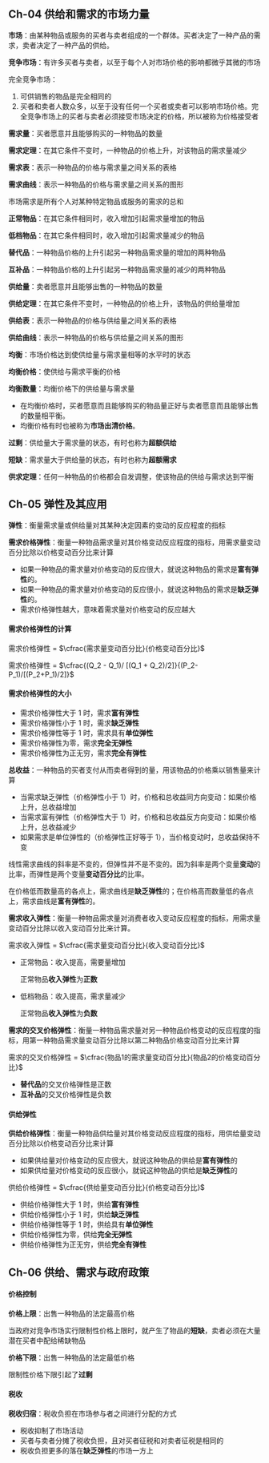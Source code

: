## Ch-04 供给和需求的市场力量

**市场**：由某种物品或服务的买者与卖者组成的一个群体。买者决定了一种产品的需求，卖者决定了一种产品的供给。



**竞争市场**：有许多买者与卖者，以至于每个人对市场价格的影响都微乎其微的市场

完全竞争市场：

1. 可供销售的物品是完全相同的
2. 买者和卖者人数众多，以至于没有任何一个买者或卖者可以影响市场价格。完全竞争市场上的买者与卖者必须接受市场决定的价格，所以被称为价格接受者



**需求量**：买者愿意并且能够购买的一种物品的数量

**需求定理**：在其它条件不变时，一种物品的价格上升，对该物品的需求量减少

**需求表**：表示一种物品的价格与需求量之间关系的表格

**需求曲线**：表示一种物品的价格与需求量之间关系的图形



市场需求是所有个人对某种特定物品或服务的需求的总和



**正常物品**：在其它条件相同时，收入增加引起需求量增加的物品

**低档物品**：在其它条件相同时，收入增加引起需求量减少的物品

**替代品**：一种物品价格的上升引起另一种物品需求量的增加的两种物品

**互补品**：一种物品价格的上升引起另一种物品需求量的减少的两种物品



**供给量**：卖者愿意并且能够出售的一种物品的数量

**供给定理**：在其它条件不变时，一种物品的价格上升，该物品的供给量增加

**供给表**：表示一种物品的价格与供给量之间关系的表格

**供给曲线**：表示一种物品的价格与供给量之间关系的图形



**均衡**：市场价格达到使供给量与需求量相等的水平时的状态

**均衡价格**：使供给与需求平衡的价格

**均衡数量**：均衡价格下的供给量与需求量

+ 在均衡价格时，买者愿意而且能够购买的物品量正好与卖者愿意而且能够出售的数量相平衡。
+ 均衡价格有时也被称为**市场出清价格**。



**过剩**：供给量大于需求量的状态，有时也称为**超额供给**

**短缺**：需求量大于供给量的状态，有时也称为**超额需求**



**供求定理**：任何一种物品的价格都会自发调整，使该物品的供给与需求达到平衡



## Ch-05 弹性及其应用

**弹性**：衡量需求量或供给量对其某种决定因素的变动的反应程度的指标

**需求价格弹性**：衡量一种物品需求量对其价格变动反应程度的指标，用需求量变动百分比除以价格变动百分比来计算

+ 如果一种物品的需求量对价格变动的反应很大，就说这种物品的需求是**富有弹性**的。
+ 如果一种物品的需求量对价格变动的反应很小，就说这种物品的需求是**缺乏弹性**的。
+ 需求价格弹性越大，意味着需求量对价格变动的反应越大



#### 需求价格弹性的计算

需求价格弹性 $=$ $\cfrac{需求量变动百分比}{价格变动百分比}$ 

需求价格弹性 $=$ $\cfrac{(Q_2 - Q_1)/ [(Q_1 + Q_2)/2]}{(P_2-P_1)/[(P_2+P_1)/2]}$ 



#### 需求价格弹性的大小

+ 需求价格弹性大于 $1$ 时，需求**富有弹性** 
+ 需求价格弹性小于 $1$ 时，需求**缺乏弹性** 
+ 需求价格弹性等于 $1$ 时，需求具有**单位弹性** 
+ 需求价格弹性为零，需求**完全无弹性** 
+ 需求价格弹性为正无穷，需求**完全有弹性** 



**总收益**：一种物品的买者支付从而卖者得到的量，用该物品的价格乘以销售量来计算

+ 当需求缺乏弹性（价格弹性小于 $1$）时，价格和总收益同方向变动：如果价格上升，总收益增加
+ 当需求富有弹性（价格弹性大于 $1$）时，价格和总收益反方向变动：如果价格上升，总收益减少
+ 如果需求是单位弹性的（价格弹性正好等于 $1$），当价格变动时，总收益保持不变



线性需求曲线的斜率是不变的，但弹性并不是不变的。因为斜率是两个变量**变动**的比率，而弹性是两个变量**变动百分比**的比率。

在价格低而数量高的各点上，需求曲线是**缺乏弹性**的；在价格高而数量低的各点上，需求曲线是**富有弹性**的。



**需求收入弹性**：衡量一种物品需求量对消费者收入变动反应程度的指标，用需求量变动百分比除以收入变动百分比来计算。

需求收入弹性 $=$ $\cfrac{需求量变动百分比}{收入变动百分比}$ 

+ 正常物品：收入提高，需要量增加

	正常物品**收入弹性**为**正数** 

+ 低档物品：收入提高，需求量减少

	正常物品**收入弹性**为**负数** 



**需求的交叉价格弹性**：衡量一种物品需求量对另一种物品价格变动的反应程度的指标，用第一种物品需求量变动百分比除以第二种物品价格变动百分比来计算

需求的交叉价格弹性 $=$ $\cfrac{物品1的需求量变动百分比}{物品2的价格变动百分比}$ 

+ **替代品**的交叉价格弹性是正数
+ **互补品**的交叉价格弹性是负数



#### 供给弹性

**供给价格弹性**：衡量一种物品供给量对其价格变动反应程度的指标，用供给量变动百分比除以价格变动百分比来计算

+ 如果供给量对价格变动的反应很大，就说这种物品的供给是**富有弹性**的
+ 如果供给量对价格变动的反应很小，就说这种物品的供给是**缺乏弹性**的

供给价格弹性 $=$ $\cfrac{供给量变动百分比}{价格变动百分比}$ 

+ 供给价格弹性大于 $1$ 时，供给**富有弹性** 
+ 供给价格弹性小于 $1$ 时，供给**缺乏弹性** 
+ 供给价格弹性等于 $1$ 时，供给具有**单位弹性** 
+ 供给价格弹性为零，供给**完全无弹性** 
+ 供给价格弹性为正无穷，供给**完全有弹性** 



## Ch-06  供给、需求与政府政策

#### 价格控制

**价格上限**：出售一种物品的法定最高价格

当政府对竞争市场实行限制性价格上限时，就产生了物品的**短缺**，卖者必须在大量潜在买者中配给稀缺物品



**价格下限**：出售一种物品的法定最低价格

限制性价格下限引起了**过剩** 



#### 税收

**税收归宿**：税收负担在市场参与者之间进行分配的方式

+ 税收抑制了市场活动
+ 买者与卖者分摊了税收负担，且对买者征税和对卖者征税是相同的
+ 税收负担更多的落在**缺乏弹性**的市场一方上











